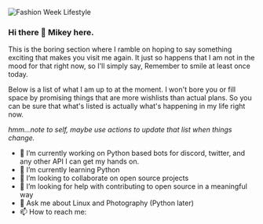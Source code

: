 ![Fashion Week Lifestyle](https://user-images.githubusercontent.com/13338176/93207900-8ee5ea00-f753-11ea-8c74-c28cbf3e2f81.png)

### Hi there 👋 Mikey here. 
This is the boring section where I ramble on hoping to say something exciting that makes you visit me again. It just so happens that I am not in the mood for that right now, so I'll simply say, Remember to smile at least once today.

Below is a list of what I am up to at the moment. I won't bore you or fill space by promising things that are more wishlists than actual plans. So you can be sure that what's listed is actually what's happening in my life right now. 

*hmm...note to self, maybe use actions to update that list when things change.*

- 🔭 I’m currently working on Python based bots for discord, twitter, and any other API I can get my hands on.
- 🌱 I’m currently learning Python
- 👯 I’m looking to collaborate on open source projects
- 🤔 I’m looking for help with contributing to open source in a meaningful way
- 💬 Ask me about Linux and Photography (Python later)
- 📫 How to reach me:
  <!-- Original shields.io link. Doesn't take me to twitter
      ![@whoismikey](https://img.shields.io/twitter/url?style=social&url=https%3A%2F%2Ftwitter.com%2Fwhoismikey)
      Here's a link command that makes an image a link
[![Foo](http://www.google.com.au/images/nav_logo7.png)](http://google.com.au/) -->
  [![@whoismikey](https://camo.githubusercontent.com/84326a5401c753d69bfd9d72c84049880f7b7af7/68747470733a2f2f696d672e736869656c64732e696f2f747769747465722f75726c3f7374796c653d736f6369616c2675726c3d6874747073253341253246253246747769747465722e636f6d25324677686f69736d696b6579)](https://twitter.com/whoismikey)
- ⚡ Fun fact: I don't give a blummer! is one of my favourite quotes. 2p if you know where it's from. :smiley:



<!--
**mikeysan/mikeysan** is a ✨ _special_ ✨ repository because its `README.md` (this file) appears on your GitHub profile.

Here are some ideas to get you started:

- 🔭 I’m currently working on Python based bots for discord and twitter
- 🌱 I’m currently learning Python
- 👯 I’m looking to collaborate on open source
- 🤔 I’m looking for help with contributing to open source in a meaningful way
- 💬 Ask me about Linux and Photography
- 📫 How to reach me: ...
- ⚡ Fun fact: I don't give a blummer! is one of my favourite quotes. virtual 2p if you know where it's from :smiley:
-->
